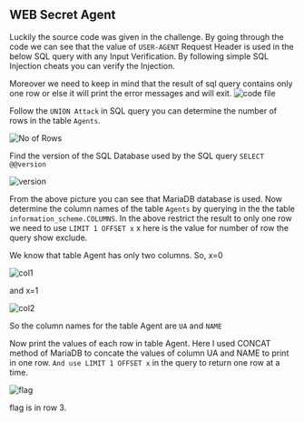 ## WEB Secret Agent

Luckily the source code was given in the challenge. By going through the code we can see that the value of `USER-AGENT` Request Header is used in the below SQL query with any Input Verification. By following simple SQL Injection cheats you can verify the Injection.

Moreover we need to keep in mind that the result of sql query contains only one row or else it will print the error messages and will exit.
![code file](https://imgur.com/fupTLMs)

Follow the `UNION Attack` in SQL query you can determine the number of rows in the table `Agents`.

![No of Rows](https://imgur.com/HEga6WE)

Find the version of the SQL Database used by the SQL query `SELECT @@version` 

![version](https://imgur.com/9AFuw65)

From the above picture you can see that MariaDB database is used. Now determine the column names of the table `Agents` by querying in the the table `information_scheme.COLUMNS`. In the above restrict the result to only one row we need to use `LIMIT 1 OFFSET x` x here is the value for number of row the query show exclude.

We know that table Agent has only two columns. So,
x=0 

![col1](https://imgur.com/WaejKRF)

and x=1

![col2](https://imgur.com/oc6a9lt)

So the column names for the table Agent are `UA` and `NAME`

Now print the values of each row in table Agent. Here I used CONCAT method of MariaDB to concate the values of column UA and NAME to print in one row. `And use LIMIT 1 OFFSET x` in the query to return one row at a time.

![flag](https://imgur.com/BtJBPor)

flag is in row 3.
